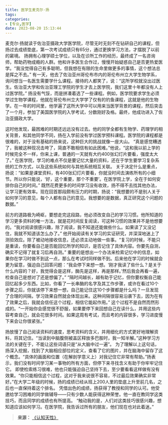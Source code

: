 ```yaml
---
title: 医学生麦克尔·扬
tags:
categories:
- [专业,医学]
date: 2023-08-20 15:13:44
---
```


麦克尔·扬就读于佐治亚摄政大学医学院，尽管无时无刻不在钻研自己的课程，但扬过去成绩垫底，第一次考试成绩只有65分，通过更换学习方法，才摆脱了以前的窘境。
扬拥有心理学硕士学位，以及在诊所工作的经历，最终成了一名咨询师，帮助药物成瘾的人群。他和许多医生合作过，慢慢开始疑惑自己是否更热爱医学。“我没觉得自己有多聪明，但我想在有限的生命里做更多的事情，这个想法总是挥之不去。”<!--more-->
有一天，他去了佐治亚州哥伦布市内的哥伦布州立大学生物学系，询问想当一名医生需要学什么课程。接待的人都笑了，说：“这所学校就没出过医生。佐治亚大学和佐治亚理工学院的学生才去上医学院，我们这里十年都没有人上过医学院。”
扬没有气馁，而是拼凑着选了一些课程。例如，医学院要求学生必须学过生物学课程，他就在哥伦布州立大学学了仅有的钓鱼课程，这就是他的生物学。在一年的时间里，他学遍了这所大学中可以用来当医学背景的课程，然后突击了一个月，参加了美国医学院的入学考试，分数刚好及格。最终，他成功进入了佐治亚摄政大学。

这时他发现，最困难的时期还远远没有过去。他的同学全都有生物学、药理学的相关背景，和其他同学不同，扬在入学前没有学过医学预科课程。医学院的课程都是很难的，对于没有基础的扬来说，这种巨大的挑战就像一座大山。
“真是感觉糟透了，我被这种现况击垮了，简直不敢相信有如此困难。”他说，“这和我以前上学的时候完全不一样，你来上课，普通的一天就有大约400张幻灯片要看，强度太大了。”
在医学院，学习的难点不仅是要记忆大量的资料，还在于学生要学习复杂系统的工作方式，以及这些系统如何与其他系统相互关联。
关于决定什么是重点，扬说：“如果是课堂资料，有400张幻灯片要看，你就没时间去演练所有的小细节。所以你只能说，‘好，这个重要，那个不重要’。在医学院上学，全在于如何安排你自己的时间。”
既然花费更多的时间学习没有收效，扬不得不去找其他办法，让学习更有效率。现在回首那段颇有压力的时期，扬说：“我想要的不是别人关于如何学习的意见，每个人都有自己的意见。我想要的是数据，真正研究这个问题的数据。”

前方的道路极为崎岖，要想走完这段路，他必须改变自己的学习习惯。他所知道的学习更多资料的唯一方法，就是花时间反复阅读，可这种习惯的效果并不是他想要的。“我对阅读很感兴趣，除了阅读，我不知道还能做些什么。如果读了又没记住，我就不知道该怎么办了。”
他开始阅读有关学习的实证研究，并深深地迷上了测验效应。除了被动地接收信息，还必须主动地做一些事。“复习的时候，不能只是重读，你要看自己是否能回忆所学的知识，是否记住了具体内容。你要先自测，确实不记得了就复习后再自测。”
重要的是想出一个办法来检索记忆中的信息，如果你在学习时做不到这一点，那么在考试时同样做不到。后来他在学习的时候就会更为留意，强迫自己回答问题：“我会停下来想一想。‘刚才我读了些什么？是关于什么内容的？好，我觉得会是这样，酶先是这样，再是那样。’然后我会再看一遍，检查自己是想对了还是想偏了。”
“隔时间越长，越有助于记忆，但你要权衡自己能回忆起多少东西。比如，你看了一长串酶的名字及其工作步骤，或许在看过10个步骤之后，你就该停下来想一想，自己能记住这10个步骤都是什么吗？一旦发现了合理的间隔，学习效果自然就会体现出来。这种间隔很容易沿袭下去，因为在有了效果之后，我就会信任这个过程，相信它能起作用。”
这个过程不是自然而然形成的。“一开始你会感觉很不舒服，如果要停下来回想自己在读什么，并用这些内容考查自己，就会花很多时间。如果这周有考试，而且考的内容很多，学习进度慢下来会让你很紧张。”

扬放慢了自己阅读资料的速度，思考资料的含义，并用细化的方式更好地理解资料，将其记住。“当读到中脑腹侧被盖区释放多巴胺时，我一知半解。”这种学习方法的关键在于，不能让这些词语只是“从大脑中过一遍”。
为了理解以上这句话，扬深入挖掘，找到了大脑相应部位的定义，查看了它的图片，并在脑海中留存了这个概念。“具体的画面和位置（在解剖学意义上）对我记住它非常有帮助。”扬表示，我们没有时间学习某一事物的所有方面，但停下来寻找含义有助于你牢牢记住它。
即使检索练习很难，他也只能强迫自己坚持下去，至少要看看这样做有没有效果。“你只能相信这个过程，这对于我来说很不容易，不过最后效果确实非常好。”在大学二年级的时候，扬的成绩已经从班上200人里的垫底上升至前几名，之后也一直保持着这个排名。
凭借出色的成绩，扬获得了教授和同学的认可。他受邀给学习困难的同学做辅导——只有少数人能获得这种荣誉。他一直在教同学这类技巧，而且同学的成绩也有所提高。
“触动我的是，人们对这类技巧很感兴趣，想知道应该如何学习。在医学院，我告诉过所有的朋友，他们现在也对此着迷。”

> **来源：**
>[《认知天性》](http://www.sophie-eden.ltd:5171/#/读书/学习/认知天性.md)  
